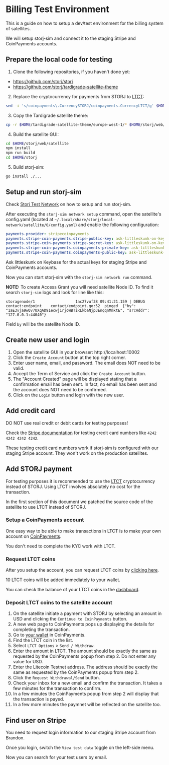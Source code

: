 # Billing Test Environment

This is a guide on how to setup a dev/test environment for the billing system of satellites.

We will setup storj-sim and connect it to the staging Stripe and CoinPayments accounts.

## Prepare the local code for testing

1. Clone the following repositories, if you haven't done yet:
  - https://github.com/storj/storj
  - https://github.com/storj/tardigrade-satellite-theme
2. Replace the cryptocurrency for payments from STORJ to [LTCT](https://www.coinpayments.net/help-testnet):
```sh
sed -i 's/coinpayments\.CurrencySTORJ/coinpayments.CurrencyLTCT/g' $HOME/storj/satellite/payments/stripecoinpayments/tokens.go
```
3. Copy the Tardigrade satellite theme:
```sh
cp -r $HOME/tardigrade-satellite-theme/europe-west-1/* $HOME/storj/web/satellite/
```
4. Build the satellite GUI:
```sh
cd $HOME/storj/web/satellite
npm install
npm run build
cd $HOME/storj
```
5. Build storj-sim:
```sh
go install ./...
```

## Setup and run storj-sim

Check [Storj Test Network](https://github.com/storj/docs/blob/master/Test-network.md) on how to setup and run storj-sim.

After executing the `storj-sim network setup` command, open the satellite's config.yaml (located at `~/.local/share/storj/local-network/satellite/0/config.yaml`) and enable the following configuration:
```yaml
payments.provider: stripecoinpayments
payments.stripe-coin-payments.stripe-public-key: ask-littleskunk-on-keybase
payments.stripe-coin-payments.stripe-secret-key: ask-littleskunk-on-keybase
payments.stripe-coin-payments.coinpayments-private-key: ask-littleskunk-on-keybase
payments.stripe-coin-payments.coinpayments-public-key: ask-littleskunk-on-keybase
```
Ask littleskunk on Keybase for the actual keys for staging Stripe and CoinPayments accounts.

Now you can start storj-sim with the `storj-sim network run` command.

**NOTE:** To create Access Grant you will need satellite Node ID. To find it search `storj-sim` logs and look for line like this: 
```
storagenode/1                  1ac27vuf38 09:41:21.159 | DEBUG	contact:endpoint	contact/endpoint.go:52	pinged	{"by": "1aE3vja9wQv7UXqAD91ecwj1rjoWBTiRLkbaNjp3EnqqnMmktE", "srcAddr": "127.0.0.1:44040"}
```
Field `by` will be the satellite Node ID.

## Create new user and login

1. Open the satellite GUI in your browser: http://localhost:10002
1. Click the `Create Account` button at the top right corner.
1. Enter user name, email, and password. The email does NOT need to be valid.
1. Accept the Term of Service and click the `Create Account` button.
1. The "Account Created" page will be displayed stating that a confirmation email has been sent. In fact, no email has been sent and the account does NOT need to be confirmed.
1. Click on the `Login` button and login with the new user.

## Add credit card

DO NOT use real credit or debit cards for testing purposes!

Check the [Stripe documentation](https://stripe.com/docs/testing) for testing credit card numbers like `4242 4242 4242 4242`.

These testing credit card numbers work if storj-sim is configured with our staging Stripe account. They won't work on the production satellites.

## Add STORJ payment

For testing purposes it is recommended to use the [LTCT](https://www.coinpayments.net/help-testnet) cryptocurrency instead of STORJ. Using LTCT involves absolutely no cost for the transaction.

In the first section of this document we patched the source code of the satellite to use LTCT instead of STORJ.

### Setup a CoinPayments account

One easy way to be able to make transactions in LTCT is to make your own account on [CoinPayments](https://www.coinpayments.net).

You don't need to complete the KYC work with LTCT.

### Request LTCT coins

After you setup the account, you can request LTCT coins by [clicking here](https://www.coinpayments.net/login?return=acct_req_ltct).

10 LTCT coins will be added immediately to your wallet.

You can check the balance of your LTCT coins in the [dashboard](https://www.coinpayments.net/acct-home).

### Deposit LTCT coins to the satellite account

1. On the satellite initiate a payment with STORJ by selecting an amount in USD and clicking the `Continue to CoinPayments` button.
1. A new web page to CoinPayments pops up displaying the details for completing the transaction.
1. Go to [your wallet](https://www.coinpayments.net/acct-balances) in CoinPayments.
1. Find the LTCT coin in the list.
1. Select `LTCT Options` > `Send / Withdraw`.
1. Enter the amount in LTCT. The amount should be exactly the same as requested by the CoinPayments popup from step 2. Do not enter any value for USD.
1. Enter the Litecoin Testnet address. The address should be exactly the same as requested by the CoinPayments popup from step 2.
1. Click the `Request Withdrawal/Send` button.
1. Check your inbox for a new email and confirm the transaction. It takes a few minutes for the transaction to confirm.
1. In a few minutes the CoinPayments popup from step 2 will display that the transaction is payed.
1. In a few more minutes the paymnet will be reflected on the satellite too.

## Find user on Stripe

You need to request login information to our staging Stripe account from Brandon.

Once you login, switch the `View test data` toggle on the left-side menu.

Now you can search for your test users by email.
